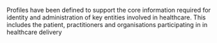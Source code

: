 Profiles have been defined to support the core information required for identity and administration of key entities involved in healthcare.
This includes the patient, practitioners and organisations participating in in healthcare delivery